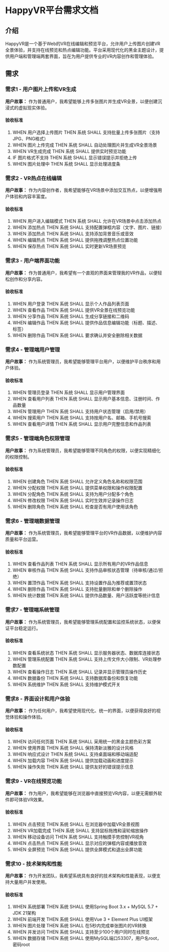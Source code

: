 # HappyVR平台需求文档

## 介绍

HappyVR是一个基于Web的VR在线编辑和预览平台，允许用户上传图片创建VR全景体验，并支持在线预览和热点编辑功能。平台采用现代化的黑金主题设计，提供用户端和管理端两套界面，旨在为用户提供专业的VR内容创作和管理体验。

## 需求

### 需求1 - 用户图片上传和VR生成

**用户故事：** 作为普通用户，我希望能够上传多张图片并生成VR全景，以便创建沉浸式的虚拟现实体验。

#### 验收标准

1. WHEN 用户选择上传图片 THEN 系统 SHALL 支持批量上传多张图片（支持JPG、PNG格式）
2. WHEN 图片上传完成 THEN 系统 SHALL 自动处理图片并生成VR全景场景
3. WHEN VR生成完成 THEN 系统 SHALL 提供实时预览功能
4. IF 图片格式不支持 THEN 系统 SHALL 显示错误提示并拒绝上传
5. WHEN 图片处理中 THEN 系统 SHALL 显示处理进度条

### 需求2 - VR热点在线编辑

**用户故事：** 作为内容创作者，我希望能够在VR场景中添加交互热点，以便增强用户体验和内容丰富度。

#### 验收标准

1. WHEN 用户进入编辑模式 THEN 系统 SHALL 允许在VR场景中点击添加热点
2. WHEN 添加热点 THEN 系统 SHALL 支持配置弹框内容（文字、图片、链接）
3. WHEN 添加热点 THEN 系统 SHALL 支持添加背景音乐或音效
4. WHEN 编辑热点 THEN 系统 SHALL 提供拖拽调整热点位置功能
5. WHEN 保存热点 THEN 系统 SHALL 实时更新VR场景预览

### 需求3 - 用户端界面功能

**用户故事：** 作为普通用户，我希望有一个直观的界面来管理我的VR作品，以便轻松创作和分享内容。

#### 验收标准

1. WHEN 用户登录 THEN 系统 SHALL 显示个人作品列表页面
2. WHEN 查看作品 THEN 系统 SHALL 提供VR全景在线预览功能
3. WHEN 分享作品 THEN 系统 SHALL 生成分享链接和二维码
4. WHEN 编辑作品 THEN 系统 SHALL 提供作品信息编辑功能（标题、描述、标签）
5. WHEN 删除作品 THEN 系统 SHALL 要求确认并安全删除相关数据

### 需求4 - 管理端用户管理

**用户故事：** 作为系统管理员，我希望能够管理平台用户，以便维护平台秩序和用户体验。

#### 验收标准

1. WHEN 管理员登录 THEN 系统 SHALL 显示用户管理界面
2. WHEN 查看用户列表 THEN 系统 SHALL 显示用户基本信息、注册时间、作品数量
3. WHEN 管理用户 THEN 系统 SHALL 支持用户状态管理（启用/禁用）
4. WHEN 搜索用户 THEN 系统 SHALL 支持按用户名、邮箱、手机号搜索
5. WHEN 查看用户详情 THEN 系统 SHALL 显示用户完整信息和作品列表

### 需求5 - 管理端角色权限管理

**用户故事：** 作为系统管理员，我希望能够管理不同角色的权限，以便实现精细化的权限控制。

#### 验收标准

1. WHEN 创建角色 THEN 系统 SHALL 允许定义角色名称和权限范围
2. WHEN 分配权限 THEN 系统 SHALL 提供菜单权限和操作权限配置
3. WHEN 分配角色 THEN 系统 SHALL 支持为用户分配多个角色
4. WHEN 修改权限 THEN 系统 SHALL 实时生效并记录操作日志
5. WHEN 删除角色 THEN 系统 SHALL 检查是否有用户使用该角色

### 需求6 - 管理端数据管理

**用户故事：** 作为系统管理员，我希望能够管理平台的VR作品数据，以便维护内容质量和平台运营。

#### 验收标准

1. WHEN 查看作品列表 THEN 系统 SHALL 显示所有用户的VR作品信息
2. WHEN 审核作品 THEN 系统 SHALL 支持作品审核状态管理（待审核/通过/拒绝）
3. WHEN 置顶作品 THEN 系统 SHALL 支持设置作品为推荐或置顶状态
4. WHEN 删除作品 THEN 系统 SHALL 支持批量删除和单个删除操作
5. WHEN 统计数据 THEN 系统 SHALL 提供作品数量、用户活跃度等统计信息

### 需求7 - 管理端系统管理

**用户故事：** 作为系统管理员，我希望能够管理系统配置和监控系统状态，以便保证平台稳定运行。

#### 验收标准

1. WHEN 查看系统状态 THEN 系统 SHALL 显示服务器状态、数据库连接状态
2. WHEN 管理系统配置 THEN 系统 SHALL 支持上传文件大小限制、VR处理参数配置
3. WHEN 查看操作日志 THEN 系统 SHALL 记录并显示管理员操作历史
4. WHEN 数据备份 THEN 系统 SHALL 支持数据库备份和恢复功能
5. WHEN 系统维护 THEN 系统 SHALL 支持维护模式开关

### 需求8 - 界面设计和用户体验

**用户故事：** 作为任何用户，我希望使用现代化、统一的界面，以便获得良好的视觉体验和操作体验。

#### 验收标准

1. WHEN 访问任何页面 THEN 系统 SHALL 采用统一的黑金主题色彩方案
2. WHEN 使用界面 THEN 系统 SHALL 保持清新淡雅的设计风格
3. WHEN 响应式设计 THEN 系统 SHALL 支持桌面端和移动端适配
4. WHEN 加载内容 THEN 系统 SHALL 提供加载动画和进度提示
5. WHEN 操作失败 THEN 系统 SHALL 提供友好的错误提示信息

### 需求9 - VR在线预览功能

**用户故事：** 作为用户，我希望能够在浏览器中直接预览VR内容，以便无需额外软件即可体验VR效果。

#### 验收标准

1. WHEN 点击预览 THEN 系统 SHALL 在浏览器中加载VR全景视图
2. WHEN VR加载完成 THEN 系统 SHALL 支持鼠标拖拽和滚轮缩放操作
3. WHEN 移动设备访问 THEN 系统 SHALL 支持触摸手势控制VR视角
4. WHEN 点击热点 THEN 系统 SHALL 显示对应的弹框内容或播放音效
5. WHEN 全屏预览 THEN 系统 SHALL 提供全屏模式和退出全屏功能

### 需求10 - 技术架构和性能

**用户故事：** 作为开发团队，我希望系统具有良好的技术架构和性能表现，以便支持大量用户并发使用。

#### 验收标准

1. WHEN 系统部署 THEN 系统 SHALL 使用Spring Boot 3.x + MySQL 5.7 + JDK 21架构
2. WHEN 前端开发 THEN 系统 SHALL 使用Vue 3 + Element Plus UI框架
3. WHEN 图片处理 THEN 系统 SHALL 在5秒内完成单张图片的VR转换
4. WHEN 并发访问 THEN 系统 SHALL 支持至少100个用户同时在线预览
5. WHEN 数据存储 THEN 系统 SHALL 使用MySQL端口53307，用户名root，密码root